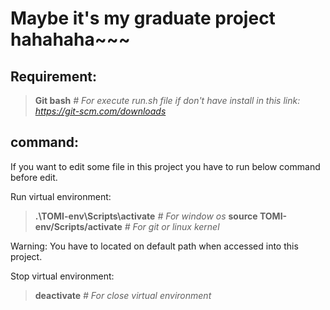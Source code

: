 # Maybe it's my graduate project hahahaha~~~
## Requirement:
> **Git bash**  *# For execute run.sh file if don't have install in this link: https://git-scm.com/downloads*
  
## command: 
If you want to edit some file in this project you have to run below command before edit.

Run virtual environment: 
> **.\TOMI-env\Scripts\activate**  *# For window os*
> **source TOMI-env/Scripts/activate**  *# For git or linux kernel*

  Warning: You have to located on default path when accessed into this project.

Stop virtual environment: 
> **deactivate**  *# For close virtual environment*
